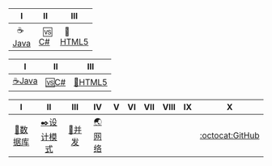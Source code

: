

| Ⅰ | Ⅱ | Ⅲ | 
|---|---| ---|
|&nbsp;&nbsp;☕</br>[Java️](Interview-Java/Java.md)|&nbsp;&nbsp;🆚</br>[C#](Interview-.NET/NET.md)|&nbsp;&nbsp;📄</br>[HTML5](Interview-Other/HTML5.md)| 



| Ⅰ | Ⅱ | Ⅲ | 
|---|---| ---| 
| [☕Java️](Interview-Java/Java.md)|[🆚C#](Interview-.NET/NET.md)|[📄HTML5](Interview-Other/HTML5.md)| 


| Ⅰ | Ⅱ | Ⅲ | Ⅳ | Ⅴ | Ⅵ | Ⅶ | Ⅷ | Ⅸ | Ⅹ |
| :--------: | :---------: | :---------: | :---------: | :---------: | :---------:| :---------: | :-------: | :-------:| :------:|
|[💾数据库](Interview-Other/DataBase.md)|[✒️设计模式](Interview-Other/DesignPattern.md)|[🔰并发](Interview-Other/Concurrent.md)|[🌏网络](Interview-Other/Web.md)| | | | | |[:octocat:GitHub](Interview-Other/GitHub.md)|

 
